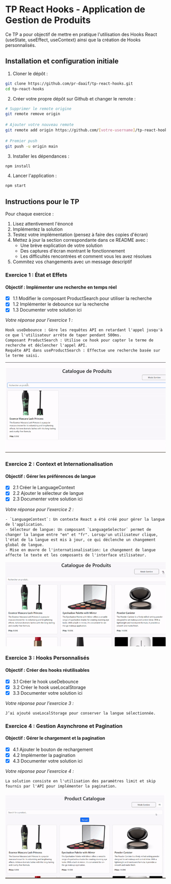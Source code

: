 # TP React Hooks - Application de Gestion de Produits

Ce TP a pour objectif de mettre en pratique l'utilisation des Hooks React (useState, useEffect, useContext) ainsi que la création de Hooks personnalisés.

## Installation et configuration initiale

1. Cloner le dépôt :
```bash
git clone https://github.com/pr-daaif/tp-react-hooks.git
cd tp-react-hooks
```

2. Créer votre propre dépôt sur Github et changer le remote :
```bash
# Supprimer le remote origine
git remote remove origin

# Ajouter votre nouveau remote
git remote add origin https://github.com/[votre-username]/tp-react-hooks.git

# Premier push
git push -u origin main
```

3. Installer les dépendances :
```bash
npm install
```

4. Lancer l'application :
```bash
npm start
```

## Instructions pour le TP

Pour chaque exercice :
1. Lisez attentivement l'énoncé
2. Implémentez la solution
3. Testez votre implémentation (pensez à faire des copies d'écran)
4. Mettez à jour la section correspondante dans ce README avec :
   - Une brève explication de votre solution
   - Des captures d'écran montrant le fonctionnement
   - Les difficultés rencontrées et comment vous les avez résolues
5. Commitez vos changements avec un message descriptif

### Exercice 1 : État et Effets 
#### Objectif : Implémenter une recherche en temps réel

- [x] 1.1 Modifier le composant ProductSearch pour utiliser la recherche
- [x] 1.2 Implémenter le debounce sur la recherche
- [x] 1.3 Documenter votre solution ici

_Votre réponse pour l'exercice 1 :_
```
Hook useDebounce : Gère les requêtes API en retardant l'appel jusqu'à ce que l'utilisateur arrête de taper pendant 500ms.
Composant ProductSearch : Utilise ce hook pour capter le terme de recherche et déclencher l'appel API.
Requête API dans useProductSearch : Effectue une recherche basée sur le terme saisi.
```
![Product Search](assets/screenshots/Exercice1.gif)


### Exercice 2 : Context et Internationalisation
#### Objectif : Gérer les préférences de langue

- [x] 2.1 Créer le LanguageContext
- [x] 2.2 Ajouter le sélecteur de langue
- [x] 2.3 Documenter votre solution ici

_Votre réponse pour l'exercice 2 :_
```
- `LanguageContext`: Un contexte React a été créé pour gérer la langue de l'application.
- Sélecteur de langue: Un composant `LanguageSelector` permet de changer la langue entre "en" et "fr". Lorsqu'un utilisateur clique, l'état de la langue est mis à jour, ce qui déclenche un changement global de langue.
- Mise en œuvre de l'internationalisation: Le changement de langue affecte le texte et les composants de l'interface utilisateur.
```
![langue button](assets/screenshots/Exercice2.gif)

### Exercice 3 : Hooks Personnalisés
#### Objectif : Créer des hooks réutilisables

- [x] 3.1 Créer le hook useDebounce
- [x] 3.2 Créer le hook useLocalStorage
- [x] 3.3 Documenter votre solution ici

_Votre réponse pour l'exercice 3 :_
```
J’ai ajouté useLocalStorage pour conserver la langue sélectionnée.
```

### Exercice 4 : Gestion Asynchrone et Pagination
#### Objectif : Gérer le chargement et la pagination

- [x] 4.1 Ajouter le bouton de rechargement
- [x] 4.2 Implémenter la pagination
- [x] 4.3 Documenter votre solution ici

_Votre réponse pour l'exercice 4 :_
```
La solution consiste en l'utilisation des paramètres limit et skip fournis par l'API pour implémenter la pagination.
```
![pagination](assets/screenshots/Exercice4.gif)